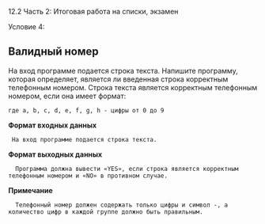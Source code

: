 12.2 Часть 2: Итоговая работа на списки, экзамен

Условие 4:

## Валидный номер ##

На вход программе подается строка текста. Напишите программу, которая определяет, является ли введенная строка корректным телефонным номером. Строка текста является корректным телефонным номером, если она имеет формат:


    где a, b, c, d, e, f, g, h - цифры от 0 до 9

**Формат входных данных**

     На вход программе подается строка текста.
      
**Формат выходных данных**

      Программа должна вывести «YES», если строка является корректным телефонным номером и «NO» в противном случае.
            
**Примечание**

      Телефонный номер должен содержать только цифры и символ -, а количество цифр в каждой группе должно быть правильным.
